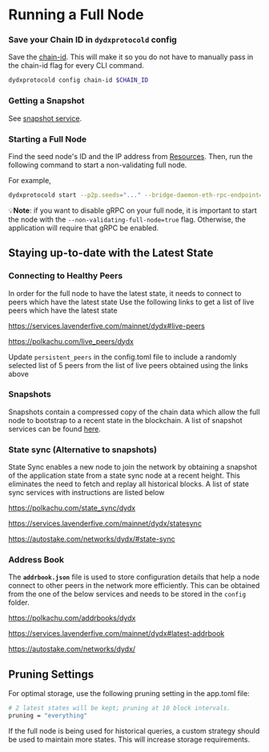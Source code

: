 # Running a Full Node

### Save your Chain ID in `dydxprotocold` config

Save the [chain-id](../infrastructure_providers-network/network_constants.mdx#chain-id). This will make it so you do not have to manually pass in the chain-id flag for every CLI command.

```bash
dydxprotocold config chain-id $CHAIN_ID
```

### Getting a Snapshot

See [snapshot service](../infrastructure_providers-network/resources.mdx#snapshot-service).

### Starting a Full Node

Find the seed node's ID and the IP address from [Resources](../infrastructure_providers-network/resources.mdx#seed-nodes). Then, run the following command to start a non-validating full node.

For example,
```bash
dydxprotocold start --p2p.seeds="..." --bridge-daemon-eth-rpc-endpoint="<eth rpc endpoint>" --non-validating-full-node=true
```

💡**Note**: if you want to disable gRPC on your full node, it is important to start the node with the
`--non-validating-full-node=true` flag. Otherwise, the application will require that gRPC be enabled.


## Staying up-to-date with the Latest State

### Connecting to Healthy Peers

In order for the full node to have the latest state, it needs to connect to peers which have the latest state Use the following links to get a list of live peers which have the latest state

https://services.lavenderfive.com/mainnet/dydx#live-peers

https://polkachu.com/live_peers/dydx

Update `persistent_peers`  in the config.toml file to include a randomly selected list of 5 peers from the list of live peers obtained using the links above

### Snapshots

Snapshots contain a compressed copy of the chain data which allow the full node to bootstrap to a recent state in the blockchain. A list of snapshot services can be found [here](../infrastructure_providers-network/resources.mdx#snapshot-service).

### State sync (Alternative to snapshots)

State Sync enables a new node to join the network by obtaining a snapshot of the application state from a state sync node at a recent height. This eliminates the need to fetch and replay all historical blocks. A list of state sync services with instructions are listed below

https://polkachu.com/state_sync/dydx

https://services.lavenderfive.com/mainnet/dydx/statesync

https://autostake.com/networks/dydx/#state-sync

### Address Book

The **`addrbook.json`** file is used to store configuration details that help a node connect to other peers in the network more efficiently. This can be obtained from the one of the below services and needs to be stored in the `config` folder.

https://polkachu.com/addrbooks/dydx

https://services.lavenderfive.com/mainnet/dydx#latest-addrbook

https://autostake.com/networks/dydx/

## Pruning Settings

For optimal storage, use the following pruning setting in the app.toml file:

```bash
# 2 latest states will be kept; pruning at 10 block intervals.
pruning = "everything"
```

If the full node is being used for historical queries, a custom strategy should be used to maintain more states. This will increase storage requirements.
